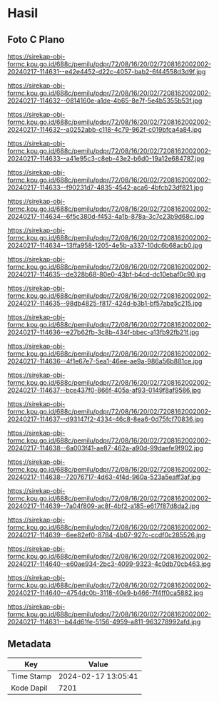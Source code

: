 # Hasil

## Foto C Plano

https://sirekap-obj-formc.kpu.go.id/688c/pemilu/pdpr/72/08/16/20/02/7208162002002-20240217-114631--e42e4452-d22c-4057-bab2-6f44558d3d9f.jpg

https://sirekap-obj-formc.kpu.go.id/688c/pemilu/pdpr/72/08/16/20/02/7208162002002-20240217-114632--0814160e-a1de-4b65-8e7f-5e4b5355b53f.jpg

https://sirekap-obj-formc.kpu.go.id/688c/pemilu/pdpr/72/08/16/20/02/7208162002002-20240217-114632--a0252abb-c118-4c79-962f-c019bfca4a84.jpg

https://sirekap-obj-formc.kpu.go.id/688c/pemilu/pdpr/72/08/16/20/02/7208162002002-20240217-114633--a41e95c3-c8eb-43e2-b6d0-19a12e684787.jpg

https://sirekap-obj-formc.kpu.go.id/688c/pemilu/pdpr/72/08/16/20/02/7208162002002-20240217-114633--f90231d7-4835-4542-aca6-4bfcb23df821.jpg

https://sirekap-obj-formc.kpu.go.id/688c/pemilu/pdpr/72/08/16/20/02/7208162002002-20240217-114634--6f5c380d-f453-4a1b-878a-3c7c23b9d68c.jpg

https://sirekap-obj-formc.kpu.go.id/688c/pemilu/pdpr/72/08/16/20/02/7208162002002-20240217-114634--13ffa958-1205-4e5b-a337-10dc6b68acb0.jpg

https://sirekap-obj-formc.kpu.go.id/688c/pemilu/pdpr/72/08/16/20/02/7208162002002-20240217-114635--de328b68-80e0-43bf-b4cd-dc10ebaf0c90.jpg

https://sirekap-obj-formc.kpu.go.id/688c/pemilu/pdpr/72/08/16/20/02/7208162002002-20240217-114635--98db4825-f817-424d-b3b1-bf57aba5c215.jpg

https://sirekap-obj-formc.kpu.go.id/688c/pemilu/pdpr/72/08/16/20/02/7208162002002-20240217-114636--e27b62fb-3c8b-434f-bbec-a13fb92fb21f.jpg

https://sirekap-obj-formc.kpu.go.id/688c/pemilu/pdpr/72/08/16/20/02/7208162002002-20240217-114636--4f1e67e7-5ea1-46ee-ae9a-986a56b881ce.jpg

https://sirekap-obj-formc.kpu.go.id/688c/pemilu/pdpr/72/08/16/20/02/7208162002002-20240217-114637--bce437f0-866f-405a-af93-0149f8af9586.jpg

https://sirekap-obj-formc.kpu.go.id/688c/pemilu/pdpr/72/08/16/20/02/7208162002002-20240217-114637--d93147f2-4334-46c8-8ea6-0d75fcf70836.jpg

https://sirekap-obj-formc.kpu.go.id/688c/pemilu/pdpr/72/08/16/20/02/7208162002002-20240217-114638--6a003f41-ae87-462a-a90d-99daefe9f902.jpg

https://sirekap-obj-formc.kpu.go.id/688c/pemilu/pdpr/72/08/16/20/02/7208162002002-20240217-114638--72076717-4d63-4f4d-960a-523a5eaff3af.jpg

https://sirekap-obj-formc.kpu.go.id/688c/pemilu/pdpr/72/08/16/20/02/7208162002002-20240217-114639--7a04f809-ac8f-4bf2-a185-e617f87d8da2.jpg

https://sirekap-obj-formc.kpu.go.id/688c/pemilu/pdpr/72/08/16/20/02/7208162002002-20240217-114639--6ee82ef0-8784-4b07-927c-ccdf0c285526.jpg

https://sirekap-obj-formc.kpu.go.id/688c/pemilu/pdpr/72/08/16/20/02/7208162002002-20240217-114640--e60ae934-2bc3-4099-9323-4c0db70cb463.jpg

https://sirekap-obj-formc.kpu.go.id/688c/pemilu/pdpr/72/08/16/20/02/7208162002002-20240217-114640--4754dc0b-3118-40e9-b466-7f4ff0ca5882.jpg

https://sirekap-obj-formc.kpu.go.id/688c/pemilu/pdpr/72/08/16/20/02/7208162002002-20240217-114631--b44d61fe-5156-4959-a811-963278992afd.jpg


## Metadata

| Key        | Value               |
| ---------- | ------------------- |
| Time Stamp | 2024-02-17 13:05:41 |
| Kode Dapil | 7201                |



